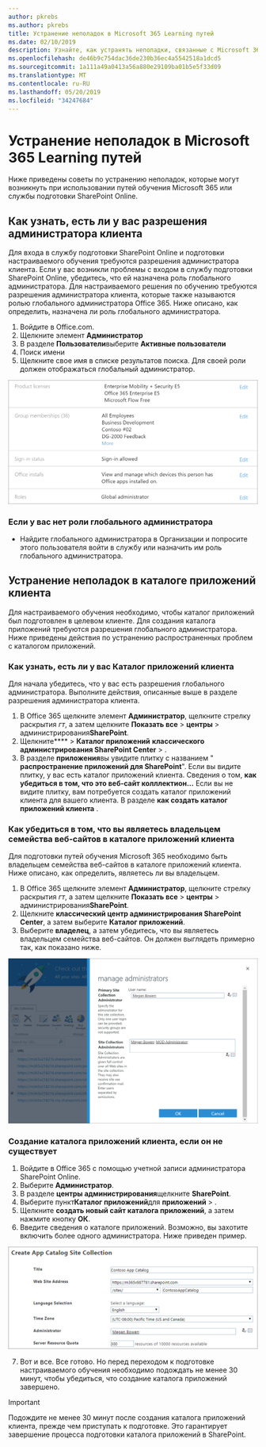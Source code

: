 ```yaml
---
author: pkrebs
ms.author: pkrebs
title: Устранение неполадок в Microsoft 365 Learning путей
ms.date: 02/10/2019
description: Узнайте, как устранять неполадки, связанные с Microsoft 365 Learning путей
ms.openlocfilehash: de46b9c754dac36de230b36ec4a5542518a1dcd5
ms.sourcegitcommit: 1a111a49a0413a56a880e29109ba01b5e5f33d09
ms.translationtype: MT
ms.contentlocale: ru-RU
ms.lasthandoff: 05/20/2019
ms.locfileid: "34247684"
---
```

# <a name="troubleshoot-microsoft-365-learning-pathways"></a>Устранение неполадок в Microsoft 365 Learning путей

Ниже приведены советы по устранению неполадок, которые могут возникнуть при использовании путей обучения Microsoft 365 или службы подготовки SharePoint Online.

## <a name="how-to-know-if-you-have-tenant-admin-permissions"></a>Как узнать, есть ли у вас разрешения администратора клиента

Для входа в службу подготовки SharePoint Online и подготовки настраиваемого обучения требуются разрешения администратора клиента. Если у вас возникли проблемы с входом в службу подготовки SharePoint Online, убедитесь, что ей назначена роль глобального администратора. Для настраиваемого решения по обучению требуются разрешения администратора клиента, которые также называются ролью глобального администратора Office 365. Ниже описано, как определить, назначена ли роль глобального администратора.

1.  Войдите в Office.com.
2.  Щелкните элемент **Администратор**
3.  В разделе **Пользователи**выберите **Активные пользователи**
4.  Поиск имени
5.  Щелкните свое имя в списке результатов поиска. Для своей роли должен отображаться глобальный администратор.

![кг-глобаладминроле. png](media/cg-globaladminrole.png)

### <a name="if-you-dont-have-the-global-administrator-role"></a>Если у вас нет роли глобального администратора
- Найдите глобального администратора в Организации и попросите этого пользователя войти в службу или назначить им роль глобального администратора.

## <a name="tenant-app-catalog-troubleshooting"></a>Устранение неполадок в каталоге приложений клиента
Для настраиваемого обучения необходимо, чтобы каталог приложений был подготовлен в целевом клиенте. Для создания каталога приложений требуются разрешения глобального администратора. Ниже приведены действия по устранению распространенных проблем с каталогом приложений.

### <a name="how-to-know-if-you-have-a-tenant-app-catalog"></a>Как узнать, есть ли у вас Каталог приложений клиента 
Для начала убедитесь, что у вас есть разрешения глобального администратора. Выполните действия, описанные выше в разделе разрешения администратора клиента.

1. В Office 365 щелкните элемент **Администратор**, щелкните стрелку раскрытия _гт_, а затем щелкните **Показать все** > **центры** > администрирования**SharePoint**.
2. Щелкните**** > **Каталог приложений** **классического администрирования SharePoint Center** > .
3. В разделе **приложения**вы увидите плитку с названием " **распространение приложений для SharePoint**". Если вы видите плитку, у вас есть каталог приложений клиента. Сведения о том, **как убедиться в том, что это веб-сайт колллектион...** Если вы не видите плитку, вам потребуется создать каталог приложений клиента для вашего клиента. В разделе **как создать каталог приложений клиента** .

### <a name="how-to-ensure-you-are-a-site-collection-owner-on-the-tenant-app-catalog"></a>Как убедиться в том, что вы являетесь владельцем семейства веб-сайтов в каталоге приложений клиента 
Для подготовки путей обучения Microsoft 365 необходимо быть владельцем семейства веб-сайтов в каталоге приложений клиента. Ниже описано, как определить, являетесь ли вы владельцем.

1. В Office 365 щелкните элемент **Администратор**, щелкните стрелку раскрытия _гт_, а затем щелкните **Показать все** > **центры** > администрирования**SharePoint**.
2. Щелкните **классический центр администрирования SharePoint Center**, а затем выберите **Каталог приложений**.
3. Выберите **владелец**, а затем убедитесь, что вы являетесь владельцем семейства веб-сайтов. Он должен выглядеть примерно так, как показано ниже.
 
![кг-ситеколлектионовнер. png](media/cg-sitecollectionowner.png)

### <a name="how-to-create-a-tenant-app-catalog-if-one-doesnt-exists"></a>Создание каталога приложений клиента, если он не существует 
1. Войдите в Office 365 с помощью учетной записи администратора SharePoint Online.
2. Выберите **Администратор**.
3. В разделе **центры администрирования**щелкните **SharePoint**. 
4. Выберите пункт**Каталог приложений**для **приложений** > .
5. Щелкните **создать новый сайт каталога приложений**, а затем нажмите кнопку **ОК**. 
6.  Введите сведения о каталоге приложений. Возможно, вы захотите включить более одного администратора. Ниже приведен пример.  

![кг-аппкаталогфиниш. png](media/cg-appcatalogfinish.png)

7.  Вот и все. Все готово. Но перед переходом к подготовке настраиваемого обучения необходимо подождать не менее 30 минут, чтобы убедиться, что создание каталога приложений завершено. 

> [!IMPORTANT]
> Подождите не менее 30 минут после создания каталога приложений клиента, прежде чем приступать к подготовке. Это гарантирует завершение процесса подготовки каталога приложений в SharePoint. 